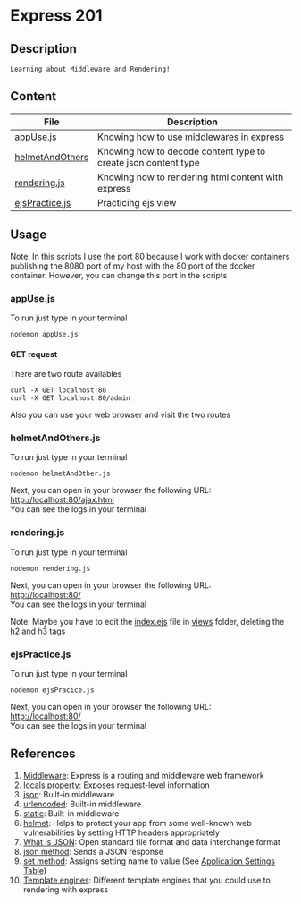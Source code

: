 # Express 201

## Description

    Learning about Middleware and Rendering!

## Content

| File | Description |
| --- | --- |
|[appUse.js](./appUse.js)| Knowing how to use middlewares in express |
| [helmetAndOthers](helmetAndOthers.js) | Knowing how to decode content type to create json content type |
| [rendering.js](./rendering.js) | Knowing how to rendering html content with express |
| [ejsPractice.js](./ejsPractice.js) | Practicing ejs view |

## Usage

Note: In this scripts I use the port 80 because I work with docker containers publishing the 8080 port of my host with the 80 port of the docker container. However, you can change this port in the scripts

### appUse.js

To run just type in your terminal

    nodemon appUse.js

#### GET request

There are two route availables

    curl -X GET localhost:80
    curl -X GET localhost:80/admin

Also you can use your web browser and visit the two routes

### helmetAndOthers.js

To run just type in your terminal

    nodemon helmetAndOther.js
Next, you can open in your browser the following URL:\
<http://localhost:80/ajax.html>\
You can see the logs in your terminal

### rendering.js

To run just type in your terminal

    nodemon rendering.js
Next, you can open in your browser the following URL:\
<http://localhost:80/>\
You can see the logs in your terminal

Note: Maybe you have to edit the [index.ejs](views/index.ejs) file in [views](./views) folder, deleting the h2 and h3 tags

### ejsPractice.js

To run just type in your terminal

    nodemon ejsPracice.js
Next, you can open in your browser the following URL:\
<http://localhost:80/>\
You can see the logs in your terminal

## References

1. [Middleware](http://expressjs.com/en/guide/using-middleware.html#using-middleware): Express is a routing and middleware web framework
2. [locals property](http://expressjs.com/en/5x/api.html#res.locals): Exposes request-level information
3. [json](http://expressjs.com/en/4x/api.html#express.json): Built-in middleware
4. [urlencoded](http://expressjs.com/en/5x/api.html#express.urlencoded): Built-in middleware
5. [static](http://expressjs.com/en/5x/api.html#express.static): Built-in middleware
6. [helmet](http://expressjs.com/en/advanced/best-practice-security.html#use-helmet): Helps to protect your app from some well-known web vulnerabilities by setting HTTP headers appropriately
7. [What is JSON](https://en.wikipedia.org/wiki/JSON): Open standard file format and data interchange format
8. [json method](http://expressjs.com/en/api.html#res.json): Sends a JSON response
9. [set method](http://expressjs.com/en/api.html#app.set): Assigns setting name to value (See [Application Settings Table](http://expressjs.com/en/api.html#app.settings.table))
10. [Template engines](https://expressjs.com/en/resources/template-engines.html): Different template engines that you could use to rendering with express
